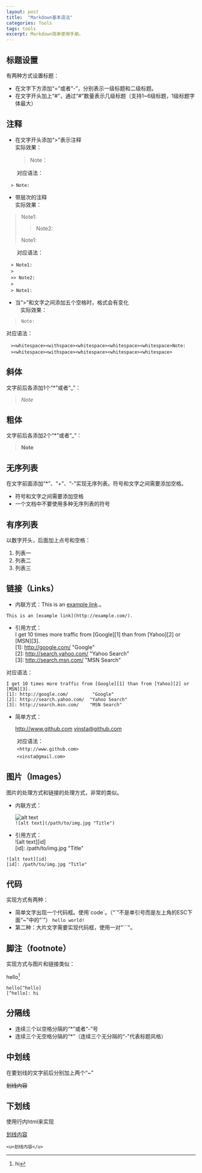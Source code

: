 ```yaml
---
layout: post
title:  "Markdown基本语法"
categories: Tools
tags: tools
excerpt: Markdown简单使用手册。
---
```


标题设置
-
有两种方式设置标题：
-  在文字下方添加“=”或者“-”，分别表示一级标题和二级标题。
-  在文字开头加上“#”，通过“#”数量表示几级标题（支持1~6级标题，1级标题字体最大）

注释
-
-  在文字开头添加“>”表示注释  
实际效果：  
	> Note：  

　　对应语法：  
```
　> Note:
```
-  带层次的注释  
实际效果：  
> Note1:  
>   
>> Note2:  
>   
> Note1:

　　对应语法：  
```
　> Note1:
　> 
　>> Note2:
　> 
　> Note1:
```
-  当“>”和文字之间添加五个空格时，格式会有变化  
　实际效果：  
>     Note:  
>       

对应语法：  
```
　><whitespace><withspace><whitespace><whitespace><whitespace>Note:
　><whitespace><withspace><whitespace><whitespace><whitespace>
```

斜体
-
文字前后各添加1个“*”或者“_”：
> *Note*

粗体
-
文字前后各添加2个“*”或者“_”：
> **Note**

无序列表
-
在文字前面添加“*”、“+”、“-”实现无序列表。符号和文字之间需要添加空格。
-  符号和文字之间需要添加空格
-  一个文档中不要使用多种无序列表的符号

有序列表
-
以数字开头，后面加上点号和空格：
1. 列表一
2. 列表二
3. 列表三

链接（Links）
-
- 内联方式：This is an [example link](http://example.com/).。
```
This is an [example link](http://example.com/).
```

- 引用方式：  
I get 10 times more traffic from [Google][1] than from [Yahoo][2] or [MSN][3].    
[1]: http://google.com/        	"Google"   
[2]: http://search.yahoo.com/  "Yahoo Search"   
[3]: http://search.msn.com/    "MSN Search"
  
对应语法：
```
I get 10 times more traffic from [Google][1] than from [Yahoo][2] or [MSN][3].  
[1]: http://google.com/        	"Google" 
[2]: http://search.yahoo.com/  "Yahoo Search" 
[3]: http://search.msn.com/    "MSN Search"
```
- 简单方式：  

	<http://www.github.com>
	<vinsta@github.com>

　　对应语法：  
　　`<http://www.github.com>`  
　　`<vinsta@gmail.com>`

图片（Images）
-
图片的处理方式和链接的处理方式，非常的类似。
- 内联方式：

  ![alt text](/path/to/img.jpg "Title")  
  `![alt text](/path/to/img.jpg "Title")`  
- 引用方式：  
![alt text][id]  
[id]: /path/to/img.jpg "Title"
```
![alt text][id] 
[id]: /path/to/img.jpg "Title"
```

代码
-
实现方式有两种：
- 简单文字出现一个代码框。使用\`code\`。（“\`”不是单引号而是左上角的ESC下面“~”中的“\`”）
`hello world!`
- 第二种：大片文字需要实现代码框，使用一对“```”。

脚注（footnote）
-
实现方式与图片和链接类似：

  hello[^hello]
  [^hello]: hi
```
hello[^hello]
[^hello]: hi
```

分隔线
-
- 连续三个以空格分隔的“*”或者“-”号
- 连续三个无空格分隔的“*”（连续三个无分隔的“-”代表标题风格）

中划线
-
在要划线的文字前后分别加上两个“~”

~~划线内容~~

下划线
-
使用行内html来实现

<u>划线内容</u>

`<u>划线内容</u>`

